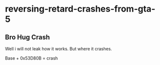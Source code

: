 # reversing-retard-crashes-from-gta-5

## Bro Hug Crash
Well i will not leak how it works.
But where it crashes.

Base + 0x53D80B = crash
